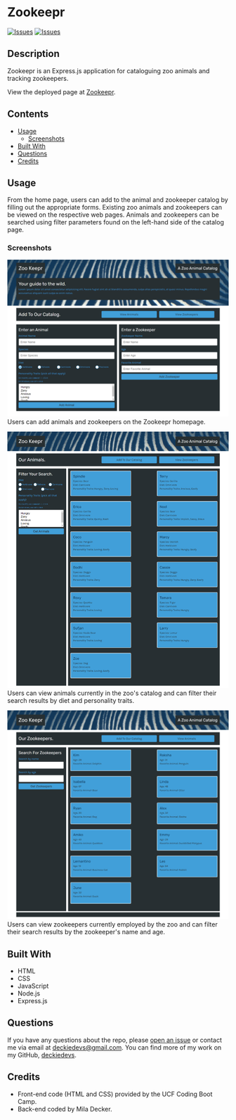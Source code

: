 # Zookeepr
[![Issues](https://img.shields.io/github/issues/deckiedevs/zookeepr)](https://github.com/deckiedevs/zookeepr/issues) [![Issues](https://img.shields.io/github/contributors/deckiedevs/zookeepr)](https://github.com/deckiedevs/zookeepr/graphs/contributors) 

## Description
Zookeepr is an Express.js application for cataloguing zoo animals and tracking zookeepers.
            
View the deployed page at [Zookeepr](https://deckiedevs-zookeepr.herokuapp.com).

## Contents
* [Usage](#usage)
   * [Screenshots](#screenshots)
* [Built With](#built-with)
* [Questions](#questions)
* [Credits](#credits)

## Usage
From the home page, users can add to the animal and zookeeper catalog by filling out the appropriate forms.  Existing zoo animals and zookeepers can be viewed on the respective web pages.  Animals and zookeepers can be searched using filter parameters found on the left-hand side of the catalog page. 
    
### Screenshots
![Zookeepr Homepage](./assets/images/screenshot-1.png)
Users can add animals and zookeepers on the Zookeepr homepage.

![Zookeepr Animal Catalog](./assets/images/screenshot-2.png)
Users can view animals currently in the zoo's catalog and can filter their search results by diet and personality traits.

![Zookeepr Zookeeper Catalog](./assets/images/screenshot-3.png)
Users can view zookeepers currently employed by the zoo and can filter their search results by the zookeeper's name and age.

## Built With
* HTML
* CSS
* JavaScript
* Node.js
* Express.js
    
## Questions
If you have any questions about the repo, please [open an issue](https://github.com/deckiedevs/zookeepr/issues) or contact me via email at deckiedevs@gmail.com. You can find more of my work on my GitHub, [deckiedevs](https://github.com/deckiedevs/).
    
## Credits
* Front-end code (HTML and CSS) provided by the UCF Coding Boot Camp.
* Back-end coded by Mila Decker.